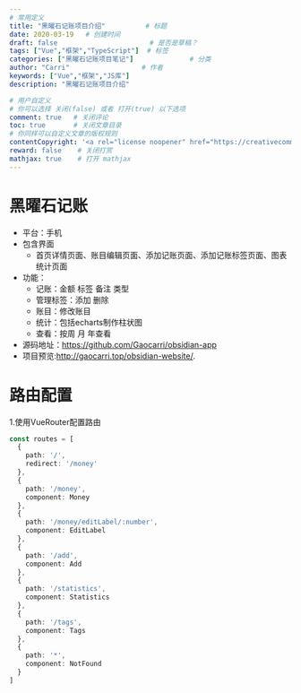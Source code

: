 ```yaml
---
# 常用定义
title: "黑曜石记账项目介绍"          # 标题
date: 2020-03-19   # 创建时间
draft: false                       # 是否是草稿？
tags: ["Vue","框架","TypeScript"]  # 标签
categories: ["黑曜石记账项目笔记"]              # 分类
author: "Carri"                  # 作者
keywords: ["Vue","框架","JS库"]
description: "黑曜石记账项目介绍"  

# 用户自定义
# 你可以选择 关闭(false) 或者 打开(true) 以下选项
comment: true   # 关闭评论
toc: true       # 关闭文章目录
# 你同样可以自定义文章的版权规则
contentCopyright: '<a rel="license noopener" href="https://creativecommons.org/licenses/by-nc-nd/4.0/" target="_blank">CC BY-NC-ND 4.0</a>'
reward: false	 # 关闭打赏
mathjax: true    # 打开 mathjax
---
```


# 黑曜石记账

- 平台：手机
- 包含界面
  - 首页详情页面、账目编辑页面、添加记账页面、添加记账标签页面、图表统计页面
- 功能：
  - 记账：金额 标签 备注 类型
  - 管理标签：添加 删除
  - 账目：修改账目
  - 统计：包括echarts制作柱状图
  - 查看：按周 月 年查看
- 源码地址：https://github.com/Gaocarri/obsidian-app
- 项目预览:http://gaocarri.top/obsidian-website/.

# 路由配置

1.使用VueRouter配置路由

```typescript
const routes = [
  {
    path: '/',
    redirect: '/money'
  },
  {
    path: '/money',
    component: Money
  },
  {
    path: '/money/editLabel/:number',
    component: EditLabel
  },
  {
    path: '/add',
    component: Add
  },
  {
    path: '/statistics',
    component: Statistics
  },
  {
    path: '/tags',
    component: Tags
  },
  {
    path: '*',
    component: NotFound
  }
]
```
